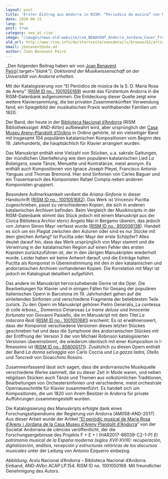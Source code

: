 ```yaml
---
layout: post
title: 'Erster Eintrag aus Andorra in RISM: “Periodico de musica” von Maria Rosa d’Areny Jordana'
date: 2020-06-15
lang: de
post: true
category: new_at_rism
image: "/images/news-old-website/csm_BENAVENT_Andorra_Jordana_Cover_from_AND-AVbnACAPLP154_01_053264039f.jpg"
old_url: http://www.rism.info/de/startseite/newsdetails/browse/62/article/64/the-first-record-from-andorra-in-rism-the-periodico-de-musica-of-maria-rosa-dareny-jordana.html
email: jbenavent@uda.ad
author: Joan Benavent Peiró
---
```


_Den folgenden Beitrag haben wir von [Joan Benavent Peiró](https://orcid.org/0000-0002-8856-9335){:target="_blank"}, Doktorand der Musikwissenschaft an der Universität von Andorra erhalten._

Mit der Katalogisierung von “El Periódico de música de la S. D. Maria Rosa de Areny” ([RISM ID no.: 1001050169](https://opac.rism.info/metaopac/search?View=rism&id=1001050169&View=rism)) wurde das Fürstentum Andorra in die RISM-Datenbank aufgenommen. Die Entdeckung dieser Quelle zeigt eine weitere Klaviersammlung, die bei privaten Zusammenkünften Verwendung fand; ein Spiegelbild der musikalischen Praxis wohlhabender Familien um 1820.

Der Band, der heute in der [Biblioteca Nacional d’Andorra](http://b10310uk.eos-intl.eu/B10310UK/OPAC/Index.aspx) (RISM Bibliothekssigel: AND-AVbn) aufbewahrt wird, aber ursprünglich der [Casa Museu Areny-Plandolit d’Ordino](https://www.cultura.ad/museus-i-monuments/museus/museu-casa-d-areny-plandolit) in Ordino gehörte, ist ein vielseitiger Band mit insgesamt 104 populären katalanischen Kompositionen vom Beginn des 19. Jahrhunderts, die hauptsächlich für Klavier arrangiert wurden.

Das Manuskript enthält eine Vielzahl von Stücken, u.a. sakrale Gattungen, der mündlichen Überlieferung wie dem populären katalanischen Lied _La Bolangera_, sowie Tänze, Menuette und Kontratänze, meist anonym. Es enthält auch Kompositionen von Ignace Joseph Pleyel, Francisco Antonio Yanguas und Thomas Bremond. Hier sind Sinfonien von Carles Baguer und ein Trauermarsch des Komponisten Rafael Compta neben anderen Komponisten gruppiert.

Besondere Aufmerksamkeit verdient die _Ariana-Sinfonie_ in dieser Handschrift ([RISM ID no.: 1001051682](https://opac.rism.info/search?id=1001051682&View=rism)). Das Werk ist Vincenzo Pucitta zugeschrieben, passt zu verschiedenen Kopien, die sich in anderen katalanischen Archiven befinden. Beim Vergleich der Musikincipits in der RISM-Datenbank stimmt das Stück jedoch mit einem Manuskript aus der Civica Biblioteca Archivi storici Angelo Mai in Bergamo überein, das jedoch von Johann Simon Mayr verfasst wurde ([RISM ID no.: 850006138](https://opac.rism.info/search?id=850006138&View=rism)). Handelt es sich um ein Plagiat zwischen den Autoren oder sind es nur Stücke mit dem gleichen Anfang? Ist Pucitta oder Mayr der erste Schöpfer? Alles deutet darauf hin, dass das Werk ursprünglich von Mayr stammt und die Verwirrung in der katalanischen Region auf einen Fehler des ersten Kopisten zurückzuführen ist, der in den übrigen Manuskripten wiederholt wurde. Leider haben wir keine Antwort darauf, und die Einträge halten Pucitta als Komponist in Übereinstimmung mit den in den katalanischen und andorranischen Archiven vorhandenen Kopien. Die Korrelation mit Mayr ist jedoch im Katalogisat detailliert aufgeführt.

Das andere im Manuskript hervorzuhebende Genre ist die Oper. Die Bearbeitungen für Klavier und in einigen Fällen für Gesang der populären italienischen Opern in Barcelona im 19. Jahrhundert gehen auf die einleitenden Sinfonien und verschiedene Fragmente der beliebtesten Teile zurück. Zu den Opern im Manuskript gehören Pietro Generalis_La contessa di colle erboso_, Domenico Cimarosas _Le trame deluse_ und _Innocente fortunata_ von Giovanni Paisiello, die im Manuskript mit dem Titel _La máscara Real_ ([RISM ID no.: 1001051681](https://opac.rism.info/search?id=1001051681&View=rism)) erscheint. Es ist erwähnenswert, dass der Komponist verschiedene Versionen dieses letzten Stückes geschrieben hat und dass die Symphonie des andorranischen Stückes mit der Eröffnung der Version 3 der von Michael Robinson katalogisierten Versionen übereinstimmt, die wiederum identisch mit einer Komposition in I-Rmassimo ist ([RISM ID no.: 858000171](https://opac.rism.info/search?id=858000171&View=rism)). Zusätzlich zu diesen Opern enthält der Band _La donna selvaggia_ von Carlo Coccia und _La gazza ladra_, _Otello_ und _Tancredi_ von Gioacchino Rossini.

Zusammenfassend lässt sich sagen, dass die andorranische Musikquelle verschiedene Werke sammelt, die zu dieser Zeit in Mode waren, und neben religiösen Stücken auch Tänze und Themen aus volkstümlichen Traditionen, Bearbeitungen von Orchestersinfonien und verschiedene, meist orchestrale Opernausschnitte für Klavier zusammenführt. Es handelt sich um Kompositionen, die um 1820 von ihrem Besitzer in Andorra für private Aufführungen zusammengestellt wurden.

Die Katalogisierung des Manuskripts erfolgte dank eines Forschungsstipendiums der Regierung von Andorra (AM058-AND-2017). Aus dieser Arbeit wurde der Artikel [“El periòdic musical de Maria Rosa d'Areny i Jordana de la Casa Museu d'Areny Plandolit d'Andorra](https://publicacions.iec.cat/repository/pdf/00000285/00000100.pdf)” von der Societat Andorrana de ciències veröffentlicht, der die Forschungsergebnisse des Projekts F + E + I (HAR2017-86039-C2-1-P) _El patrimonio musical de la España moderna (siglos XVII-XVIII): recuperación, digitalización, análisis, recepción y estructuras retóricas de los discursos musicales_ unter der Leitung von Antonio Ezquerro einbezog.

_Abbildung_: Arxiu Nacional d’Andorra – Biblioteca Nacional d’Andorra. Einband, AND-AVbn ACAP.LP.154. RISM ID no. 1001050169. Mit freundlicher Genehmigung des Autors.


